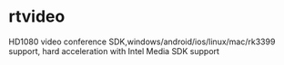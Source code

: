 # rtvideo
HD1080 video conference SDK,windows/android/ios/linux/mac/rk3399 support, hard acceleration with Intel Media SDK support
